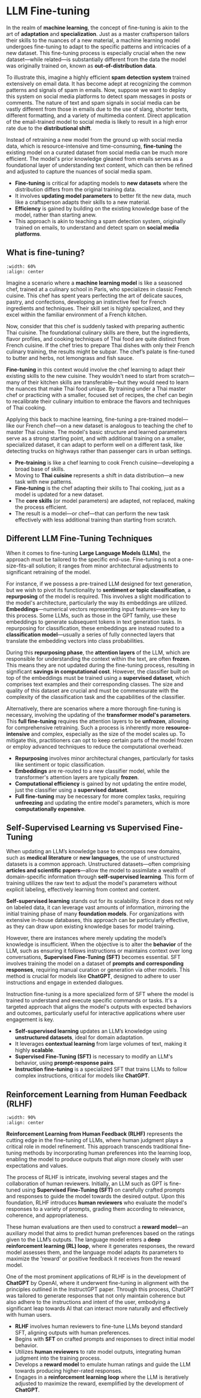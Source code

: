 # LLM Fine-tuning

In the realm of **machine learning**, the concept of fine-tuning is akin to the art of **adaptation** and **specialization**. Just as a master craftsperson tailors their skills to the nuances of a new material, a machine learning model undergoes fine-tuning to adapt to the specific patterns and intricacies of a new dataset. This fine-tuning process is especially crucial when the new dataset—while related—is substantially different from the data the model was originally trained on, known as **out-of-distribution data**.

To illustrate this, imagine a highly efficient **spam detection system** trained extensively on email data. It has become adept at recognizing the common patterns and signals of spam in emails. Now, suppose we want to deploy this system on social media platforms to detect spam messages in posts or comments. The nature of text and spam signals in social media can be vastly different from those in emails due to the use of slang, shorter texts, different formatting, and a variety of multimedia content. Direct application of the email-trained model to social media is likely to result in a high error rate due to the **distributional shift**.

Instead of retraining a new model from the ground up with social media data, which is resource-intensive and time-consuming, **fine-tuning** the existing model on a curated dataset from social media can be much more efficient. The model's prior knowledge gleaned from emails serves as a foundational layer of understanding text content, which can then be refined and adjusted to capture the nuances of social media spam.

- **Fine-tuning** is critical for adapting models to **new datasets** where the distribution differs from the original training data.
- It involves **updating model parameters** to better fit the new data, much like a craftsperson adapts their skills to a new material.
- **Efficiency** is gained by building on the existing knowledge base of the model, rather than starting anew.
- This approach is akin to teaching a spam detection system, originally trained on emails, to understand and detect spam on **social media platforms**.

## What is fine-tuning?

```{image} figs/fine-tuning.png
:width: 60%
:align: center
```

Imagine a scenario where a **machine learning model** is like a seasoned chef, trained at a culinary school in Paris, who specializes in classic French cuisine. This chef has spent years perfecting the art of delicate sauces, pastry, and confections, developing an instinctive feel for French ingredients and techniques. Their skill set is highly specialized, and they excel within the familiar environment of a French kitchen.

Now, consider that this chef is suddenly tasked with preparing authentic Thai cuisine. The foundational culinary skills are there, but the ingredients, flavor profiles, and cooking techniques of Thai food are quite distinct from French cuisine. If the chef tries to prepare Thai dishes with only their French culinary training, the results might be subpar. The chef’s palate is fine-tuned to butter and herbs, not lemongrass and fish sauce.

**Fine-tuning** in this context would involve the chef learning to adapt their existing skills to the new cuisine. They wouldn't need to start from scratch—many of their kitchen skills are transferable—but they would need to learn the nuances that make Thai food unique. By training under a Thai master chef or practicing with a smaller, focused set of recipes, the chef can begin to recalibrate their culinary intuition to embrace the flavors and techniques of Thai cooking.

Applying this back to machine learning, fine-tuning a pre-trained model—like our French chef—on a new dataset is analogous to teaching the chef to master Thai cuisine. The model's basic structure and learned parameters serve as a strong starting point, and with additional training on a smaller, specialized dataset, it can adapt to perform well on a different task, like detecting trucks on highways rather than passenger cars in urban settings.

- **Pre-training** is like a chef learning to cook French cuisine—developing a broad base of skills.
- Moving to **Thai cuisine** represents a shift in data distribution—a new task with new patterns.
- **Fine-tuning** is the chef adapting their skills to Thai cooking, just as a model is updated for a new dataset.
- The **core skills** (or model parameters) are adapted, not replaced, making the process efficient.
- The result is a model—or chef—that can perform the new task effectively with less additional training than starting from scratch.

## Different LLM Fine-Tuning Techniques

When it comes to fine-tuning **Large Language Models (LLMs)**, the approach must be tailored to the specific end-use. Fine-tuning is not a one-size-fits-all solution; it ranges from minor architectural adjustments to significant retraining of the model.

For instance, if we possess a pre-trained LLM designed for text generation, but we wish to pivot its functionality to **sentiment or topic classification**, a **repurposing** of the model is required. This involves a slight modification to the model's architecture, particularly the way its embeddings are utilized. **Embeddings**—numerical vectors representing input features—are key to this process. Some LLMs, such as those in the GPT family, use these embeddings to generate subsequent tokens in text generation tasks. In repurposing for classification, these embeddings are instead routed to a **classification model**—usually a series of fully connected layers that translate the embedding vectors into class probabilities.

During this **repurposing phase**, the **attention layers** of the LLM, which are responsible for understanding the context within the text, are often **frozen**. This means they are not updated during the fine-tuning process, resulting in significant **savings in computational cost**. However, the classifier built on top of the embeddings must be trained using a **supervised dataset**, which comprises text examples and their corresponding classes. The size and quality of this dataset are crucial and must be commensurate with the complexity of the classification task and the capabilities of the classifier.

Alternatively, there are scenarios where a more thorough fine-tuning is necessary, involving the updating of the **transformer model's parameters**. This **full fine-tuning** requires the attention layers to be **unfrozen**, allowing for comprehensive retraining. Such a process is inherently more **resource-intensive** and complex, especially as the size of the model scales up. To mitigate this, practitioners can opt to keep certain parts of the model frozen or employ advanced techniques to reduce the computational overhead.

- **Repurposing** involves minor architectural changes, particularly for tasks like sentiment or topic classification.
- **Embeddings** are re-routed to a new classifier model, while the transformer's attention layers are typically **frozen**.
- **Computational efficiency** is gained by not updating the entire model, just the classifier using a **supervised dataset**.
- **Full fine-tuning** may be necessary for more complex tasks, requiring **unfreezing** and updating the entire model's parameters, which is more **computationally expensive**.

## Self-Supervised Learning vs Supervised Fine-Tuning

When updating an LLM’s knowledge base to encompass new domains, such as **medical literature** or **new languages**, the use of unstructured datasets is a common approach. Unstructured datasets—often comprising **articles and scientific papers**—allow the model to assimilate a wealth of domain-specific information through **self-supervised learning**. This form of training utilizes the raw text to adjust the model's parameters without explicit labeling, effectively learning from context and content.

**Self-supervised learning** stands out for its scalability. Since it does not rely on labeled data, it can leverage vast amounts of information, mirroring the initial training phase of many **foundation models**. For organizations with extensive in-house databases, this approach can be particularly effective, as they can draw upon existing knowledge bases for model training.

However, there are instances where merely updating the model’s knowledge is insufficient. When the objective is to alter the **behavior** of the LLM, such as ensuring it follows instructions or maintains context over long conversations, **Supervised Fine-Tuning (SFT)** becomes essential. SFT involves training the model on a dataset of **prompts and corresponding responses**, requiring manual curation or generation via other models. This method is crucial for models like **ChatGPT**, designed to adhere to user instructions and engage in extended dialogues.

Instruction fine-tuning is a more specialized form of SFT where the model is trained to understand and execute specific commands or tasks. It's a targeted approach that aligns the model's outputs with expected behaviors and outcomes, particularly useful for interactive applications where user engagement is key.

- **Self-supervised learning** updates an LLM’s knowledge using **unstructured datasets**, ideal for domain adaptation.
- It leverages **contextual learning** from large volumes of text, making it highly **scalable**.
- **Supervised Fine-Tuning (SFT)** is necessary to modify an LLM's behavior, using **prompt-response pairs**.
- **Instruction fine-tuning** is a specialized SFT that trains LLMs to follow complex instructions, critical for models like **ChatGPT**.

## Reinforcement Learning from Human Feedback (RLHF)

```{image} figs/RLHF.png
:width: 90%
:align: center
```

**Reinforcement Learning from Human Feedback (RLHF)** represents the cutting edge in the fine-tuning of LLMs, where human judgment plays a critical role in model refinement. This approach transcends traditional fine-tuning methods by incorporating human preferences into the learning loop, enabling the model to produce outputs that align more closely with user expectations and values.

The process of RLHF is intricate, involving several stages and the collaboration of human reviewers. Initially, an LLM such as GPT is fine-tuned using **Supervised Fine-Tuning (SFT)** on carefully crafted prompts and responses to guide the model towards the desired output. Upon this foundation, RLHF introduces **human reviewers** who evaluate the model's responses to a variety of prompts, grading them according to relevance, coherence, and appropriateness.

These human evaluations are then used to construct a **reward model**—an auxiliary model that aims to predict human preferences based on the ratings given to the LLM’s outputs. The language model enters a **deep reinforcement learning (RL) loop**, where it generates responses, the reward model assesses them, and the language model adapts its parameters to maximize the 'reward' or positive feedback it receives from the reward model.

One of the most prominent applications of RLHF is in the development of **ChatGPT** by OpenAI, where it underwent fine-tuning in alignment with the principles outlined in the InstructGPT paper. Through this process, ChatGPT was tailored to generate responses that not only maintain coherence but also adhere to the instructions and intent of the user, embodying a significant leap towards AI that can interact more naturally and effectively with human users.

- **RLHF** involves human reviewers to fine-tune LLMs beyond standard SFT, aligning outputs with human preferences.
- Begins with **SFT** on crafted prompts and responses to direct initial model behavior.
- Utilizes **human reviewers** to rate model outputs, integrating human judgment into the training process.
- Develops a **reward model** to emulate human ratings and guide the LLM towards producing higher-rated responses.
- Engages in a **reinforcement learning loop** where the LLM is iteratively adjusted to maximize the reward, exemplified by the development of **ChatGPT**.
